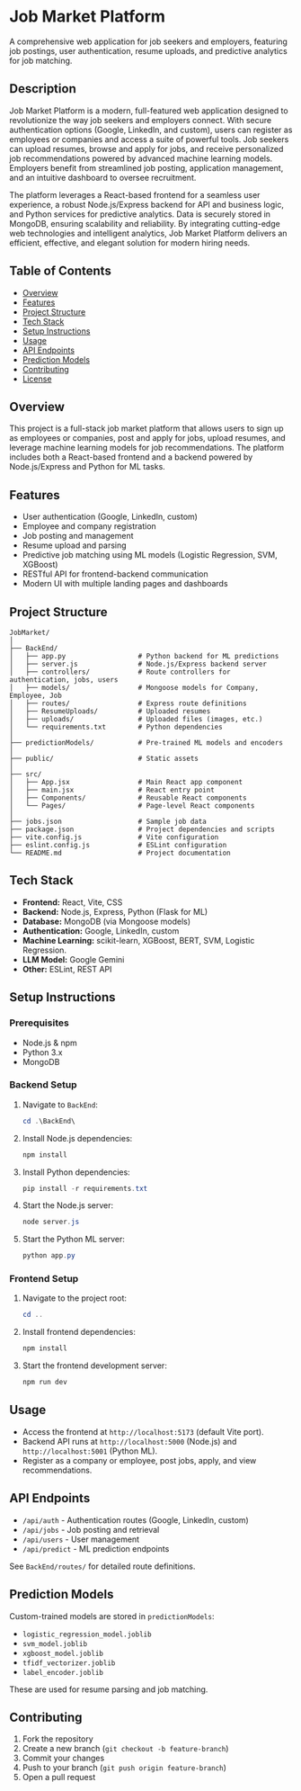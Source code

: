 # Job Market Platform

A comprehensive web application for job seekers and employers, featuring job postings, user authentication, resume uploads, and predictive analytics for job matching.

## Description

Job Market Platform is a modern, full-featured web application designed to revolutionize the way job seekers and employers connect. With secure authentication options (Google, LinkedIn, and custom), users can register as employees or companies and access a suite of powerful tools. Job seekers can upload resumes, browse and apply for jobs, and receive personalized job recommendations powered by advanced machine learning models. Employers benefit from streamlined job posting, application management, and an intuitive dashboard to oversee recruitment.

The platform leverages a React-based frontend for a seamless user experience, a robust Node.js/Express backend for API and business logic, and Python services for predictive analytics. Data is securely stored in MongoDB, ensuring scalability and reliability. By integrating cutting-edge web technologies and intelligent analytics, Job Market Platform delivers an efficient, effective, and elegant solution for modern hiring needs.

## Table of Contents

- [Overview](#overview)
- [Features](#features)
- [Project Structure](#project-structure)
- [Tech Stack](#tech-stack)
- [Setup Instructions](#setup-instructions)
- [Usage](#usage)
- [API Endpoints](#api-endpoints)
- [Prediction Models](#prediction-models)
- [Contributing](#contributing)
- [License](#license)

## Overview

This project is a full-stack job market platform that allows users to sign up as employees or companies, post and apply for jobs, upload resumes, and leverage machine learning models for job recommendations. The platform includes both a React-based frontend and a backend powered by Node.js/Express and Python for ML tasks.

## Features

- User authentication (Google, LinkedIn, custom)
- Employee and company registration
- Job posting and management
- Resume upload and parsing
- Predictive job matching using ML models (Logistic Regression, SVM, XGBoost)
- RESTful API for frontend-backend communication
- Modern UI with multiple landing pages and dashboards

## Project Structure

```
JobMarket/
│
├── BackEnd/
│   ├── app.py                  # Python backend for ML predictions
│   ├── server.js               # Node.js/Express backend server
│   ├── controllers/            # Route controllers for authentication, jobs, users
│   ├── models/                 # Mongoose models for Company, Employee, Job
│   ├── routes/                 # Express route definitions
│   ├── ResumeUploads/          # Uploaded resumes
│   ├── uploads/                # Uploaded files (images, etc.)
│   └── requirements.txt        # Python dependencies
│
├── predictionModels/           # Pre-trained ML models and encoders
│
├── public/                     # Static assets
│
├── src/
│   ├── App.jsx                 # Main React app component
│   ├── main.jsx                # React entry point
│   ├── Components/             # Reusable React components
│   └── Pages/                  # Page-level React components
│
├── jobs.json                   # Sample job data
├── package.json                # Project dependencies and scripts
├── vite.config.js              # Vite configuration
├── eslint.config.js            # ESLint configuration
└── README.md                   # Project documentation
```

## Tech Stack

- **Frontend:** React, Vite, CSS
- **Backend:** Node.js, Express, Python (Flask for ML)
- **Database:** MongoDB (via Mongoose models)
- **Authentication:** Google, LinkedIn, custom
- **Machine Learning:** scikit-learn, XGBoost, BERT, SVM, Logistic Regression.
- **LLM Model:** Google Gemini
- **Other:** ESLint, REST API

## Setup Instructions

### Prerequisites

- Node.js & npm
- Python 3.x
- MongoDB

### Backend Setup

1. Navigate to `BackEnd`:
   ```powershell
   cd .\BackEnd\
   ```
2. Install Node.js dependencies:
   ```powershell
   npm install
   ```
3. Install Python dependencies:
   ```powershell
   pip install -r requirements.txt
   ```
4. Start the Node.js server:
   ```powershell
   node server.js
   ```
5. Start the Python ML server:
   ```powershell
   python app.py
   ```

### Frontend Setup

1. Navigate to the project root:
   ```powershell
   cd ..
   ```
2. Install frontend dependencies:
   ```powershell
   npm install
   ```
3. Start the frontend development server:
   ```powershell
   npm run dev
   ```

## Usage

- Access the frontend at `http://localhost:5173` (default Vite port).
- Backend API runs at `http://localhost:5000` (Node.js) and `http://localhost:5001` (Python ML).
- Register as a company or employee, post jobs, apply, and view recommendations.

## API Endpoints

- `/api/auth` - Authentication routes (Google, LinkedIn, custom)
- `/api/jobs` - Job posting and retrieval
- `/api/users` - User management
- `/api/predict` - ML prediction endpoints

See `BackEnd/routes/` for detailed route definitions.

## Prediction Models

Custom-trained models are stored in `predictionModels`:
- `logistic_regression_model.joblib`
- `svm_model.joblib`
- `xgboost_model.joblib`
- `tfidf_vectorizer.joblib`
- `label_encoder.joblib`

These are used for resume parsing and job matching.

## Contributing

1. Fork the repository
2. Create a new branch (`git checkout -b feature-branch`)
3. Commit your changes
4. Push to your branch (`git push origin feature-branch`)
5. Open a pull request
